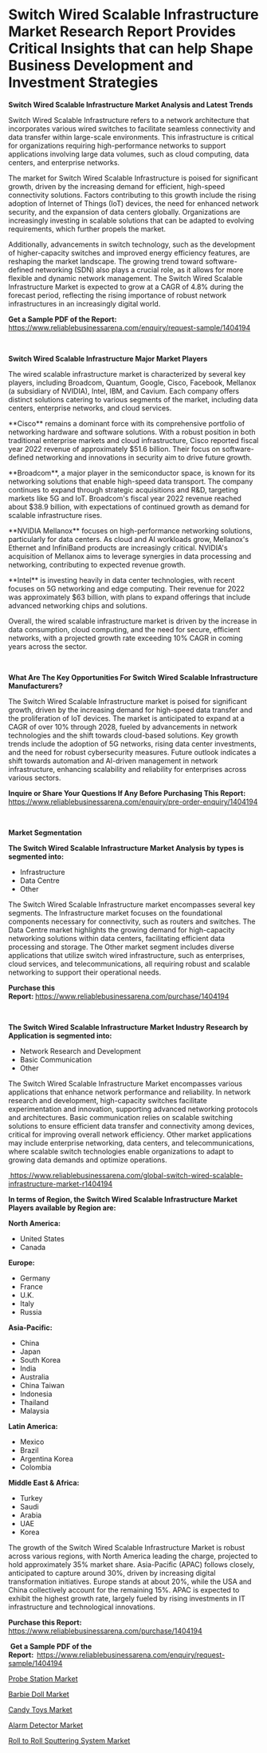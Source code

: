 <p><h1>Switch Wired Scalable Infrastructure Market Research Report Provides Critical Insights that can help Shape Business Development and Investment Strategies</h1></p><p><strong>Switch Wired Scalable Infrastructure Market Analysis and Latest Trends</strong></p>
<p><p>Switch Wired Scalable Infrastructure refers to a network architecture that incorporates various wired switches to facilitate seamless connectivity and data transfer within large-scale environments. This infrastructure is critical for organizations requiring high-performance networks to support applications involving large data volumes, such as cloud computing, data centers, and enterprise networks.</p><p>The market for Switch Wired Scalable Infrastructure is poised for significant growth, driven by the increasing demand for efficient, high-speed connectivity solutions. Factors contributing to this growth include the rising adoption of Internet of Things (IoT) devices, the need for enhanced network security, and the expansion of data centers globally. Organizations are increasingly investing in scalable solutions that can be adapted to evolving requirements, which further propels the market.</p><p>Additionally, advancements in switch technology, such as the development of higher-capacity switches and improved energy efficiency features, are reshaping the market landscape. The growing trend toward software-defined networking (SDN) also plays a crucial role, as it allows for more flexible and dynamic network management. The Switch Wired Scalable Infrastructure Market is expected to grow at a CAGR of 4.8% during the forecast period, reflecting the rising importance of robust network infrastructures in an increasingly digital world.</p></p>
<p><strong>Get a Sample PDF of the Report:&nbsp;</strong> <a href="https://www.reliablebusinessarena.com/enquiry/request-sample/1404194?utm_campaign=1444&utm_medium=2&utm_source=Github&utm_content=ia&utm_term=23102024&utm_id=switch-wired-scalable-infrastructure">https://www.reliablebusinessarena.com/enquiry/request-sample/1404194</a></p>
<p>&nbsp;</p>
<p><strong>Switch Wired Scalable Infrastructure Major Market Players</strong></p>
<p><p>The wired scalable infrastructure market is characterized by several key players, including Broadcom, Quantum, Google, Cisco, Facebook, Mellanox (a subsidiary of NVIDIA), Intel, IBM, and Cavium. Each company offers distinct solutions catering to various segments of the market, including data centers, enterprise networks, and cloud services.</p><p>**Cisco** remains a dominant force with its comprehensive portfolio of networking hardware and software solutions. With a robust position in both traditional enterprise markets and cloud infrastructure, Cisco reported fiscal year 2022 revenue of approximately $51.6 billion. Their focus on software-defined networking and innovations in security aim to drive future growth.</p><p>**Broadcom**, a major player in the semiconductor space, is known for its networking solutions that enable high-speed data transport. The company continues to expand through strategic acquisitions and R&D, targeting markets like 5G and IoT. Broadcom's fiscal year 2022 revenue reached about $38.9 billion, with expectations of continued growth as demand for scalable infrastructure rises.</p><p>**NVIDIA Mellanox** focuses on high-performance networking solutions, particularly for data centers. As cloud and AI workloads grow, Mellanox's Ethernet and InfiniBand products are increasingly critical. NVIDIA's acquisition of Mellanox aims to leverage synergies in data processing and networking, contributing to expected revenue growth.</p><p>**Intel** is investing heavily in data center technologies, with recent focuses on 5G networking and edge computing. Their revenue for 2022 was approximately $63 billion, with plans to expand offerings that include advanced networking chips and solutions.</p><p>Overall, the wired scalable infrastructure market is driven by the increase in data consumption, cloud computing, and the need for secure, efficient networks, with a projected growth rate exceeding 10% CAGR in coming years across the sector.</p></p>
<p>&nbsp;</p>
<p><strong>What Are The Key Opportunities For Switch Wired Scalable Infrastructure Manufacturers?</strong></p>
<p><p>The Switch Wired Scalable Infrastructure market is poised for significant growth, driven by the increasing demand for high-speed data transfer and the proliferation of IoT devices. The market is anticipated to expand at a CAGR of over 10% through 2028, fueled by advancements in network technologies and the shift towards cloud-based solutions. Key growth trends include the adoption of 5G networks, rising data center investments, and the need for robust cybersecurity measures. Future outlook indicates a shift towards automation and AI-driven management in network infrastructure, enhancing scalability and reliability for enterprises across various sectors.</p></p>
<p><strong>Inquire or Share Your Questions If Any Before Purchasing This Report:</strong> <a href="https://www.reliablebusinessarena.com/enquiry/pre-order-enquiry/1404194?utm_campaign=1444&utm_medium=2&utm_source=Github&utm_content=ia&utm_term=23102024&utm_id=switch-wired-scalable-infrastructure">https://www.reliablebusinessarena.com/enquiry/pre-order-enquiry/1404194</a></p>
<p>&nbsp;</p>
<p><strong>Market Segmentation</strong></p>
<p><strong>The Switch Wired Scalable Infrastructure Market Analysis by types is segmented into:</strong></p>
<p><ul><li>Infrastructure</li><li>Data Centre</li><li>Other</li></ul></p>
<p><p>The Switch Wired Scalable Infrastructure market encompasses several key segments. The Infrastructure market focuses on the foundational components necessary for connectivity, such as routers and switches. The Data Centre market highlights the growing demand for high-capacity networking solutions within data centers, facilitating efficient data processing and storage. The Other market segment includes diverse applications that utilize switch wired infrastructure, such as enterprises, cloud services, and telecommunications, all requiring robust and scalable networking to support their operational needs.</p></p>
<p><strong>Purchase this Report:&nbsp;</strong><a href="https://www.reliablebusinessarena.com/purchase/1404194?utm_campaign=1444&utm_medium=2&utm_source=Github&utm_content=ia&utm_term=23102024&utm_id=switch-wired-scalable-infrastructure">https://www.reliablebusinessarena.com/purchase/1404194</a></p>
<p>&nbsp;</p>
<p><strong>The Switch Wired Scalable Infrastructure Market Industry Research by Application is segmented into:</strong></p>
<p><ul><li>Network Research and Development</li><li>Basic Communication</li><li>Other</li></ul></p>
<p><p>The Switch Wired Scalable Infrastructure Market encompasses various applications that enhance network performance and reliability. In network research and development, high-capacity switches facilitate experimentation and innovation, supporting advanced networking protocols and architectures. Basic communication relies on scalable switching solutions to ensure efficient data transfer and connectivity among devices, critical for improving overall network efficiency. Other market applications may include enterprise networking, data centers, and telecommunications, where scalable switch technologies enable organizations to adapt to growing data demands and optimize operations.</p></p>
<p><a href="https://www.reliablebusinessarena.com/global-switch-wired-scalable-infrastructure-market-r1404194?utm_campaign=1444&utm_medium=2&utm_source=Github&utm_content=ia&utm_term=23102024&utm_id=switch-wired-scalable-infrastructure">&nbsp;https://www.reliablebusinessarena.com/global-switch-wired-scalable-infrastructure-market-r1404194</a></p>
<p><strong>In terms of Region, the Switch Wired Scalable Infrastructure Market Players available by Region are:</strong></p>
<p>
    <p> <strong> North America: </strong>
        <ul>
            <li>United States</li>
            <li>Canada</li>
        </ul>
        </p> 
    <p> <strong> Europe: </strong>
        <ul>
            <li>Germany</li>
            <li>France</li>
            <li>U.K.</li>
            <li>Italy</li>
            <li>Russia</li>
        </ul>
        </p> 
    <p> <strong> Asia-Pacific: </strong>
        <ul>
            <li>China</li>
            <li>Japan</li>
            <li>South Korea</li>
            <li>India</li>
            <li>Australia</li>
            <li>China Taiwan</li>
            <li>Indonesia</li>
            <li>Thailand</li>
            <li>Malaysia</li>
        </ul>
        </p> 
    <p> <strong> Latin America: </strong>
        <ul>
            <li>Mexico</li>
            <li>Brazil</li>
            <li>Argentina Korea</li>
            <li>Colombia</li>
        </ul>
        </p> 
    <p> <strong> Middle East & Africa: </strong>
        <ul>
            <li>Turkey</li>
            <li>Saudi</li>
            <li>Arabia</li>
            <li>UAE</li>
            <li>Korea</li>
        </ul>
    </p>
    </p>
<p><p>The growth of the Switch Wired Scalable Infrastructure Market is robust across various regions, with North America leading the charge, projected to hold approximately 35% market share. Asia-Pacific (APAC) follows closely, anticipated to capture around 30%, driven by increasing digital transformation initiatives. Europe stands at about 20%, while the USA and China collectively account for the remaining 15%. APAC is expected to exhibit the highest growth rate, largely fueled by rising investments in IT infrastructure and technological innovations.</p></p>
<p><strong>Purchase this Report: </strong><a href="https://www.reliablebusinessarena.com/purchase/1404194?utm_campaign=1444&utm_medium=2&utm_source=Github&utm_content=ia&utm_term=23102024&utm_id=switch-wired-scalable-infrastructure">https://www.reliablebusinessarena.com/purchase/1404194</a></p>
<p>&nbsp;<strong>Get a Sample PDF of the Report:&nbsp;&nbsp;</strong><a href="https://www.reliablebusinessarena.com/enquiry/request-sample/1404194?utm_campaign=1444&utm_medium=2&utm_source=Github&utm_content=ia&utm_term=23102024&utm_id=switch-wired-scalable-infrastructure">https://www.reliablebusinessarena.com/enquiry/request-sample/1404194</a></p>
<p><strong></strong></p>
<p><p><a href="https://issuu.com/reportprime-2/docs/probe-station-market-size-2030.pptx_0431df8115d3fe?utm_campaign=1444&utm_medium=2&utm_source=Github&utm_content=ia&utm_term=23102024&utm_id=switch-wired-scalable-infrastructure">Probe Station Market</a></p><p><a href="https://www.linkedin.com/pulse/barbie-doll-market-opportunities-emerging-global-trends-mnwqf?utm_campaign=1444&utm_medium=2&utm_source=Github&utm_content=ia&utm_term=23102024&utm_id=switch-wired-scalable-infrastructure">Barbie Doll Market</a></p><p><a href="https://www.linkedin.com/pulse/charting-future-comprehensive-analysis-global-candy-toys-market-mnw3f?utm_campaign=1444&utm_medium=2&utm_source=Github&utm_content=ia&utm_term=23102024&utm_id=switch-wired-scalable-infrastructure">Candy Toys Market</a></p><p><a href="https://www.linkedin.com/pulse/alarm-detector-market-innovations-trends-comprehensive-uke5f?utm_campaign=1444&utm_medium=2&utm_source=Github&utm_content=ia&utm_term=23102024&utm_id=switch-wired-scalable-infrastructure">Alarm Detector Market</a></p><p><a href="https://github.com/mabutironaldo/Market-Research-Report-List-6/blob/main/roll-to-roll-sputtering-system-market.md?utm_campaign=1444&utm_medium=2&utm_source=Github&utm_content=ia&utm_term=23102024&utm_id=switch-wired-scalable-infrastructure">Roll to Roll Sputtering System Market</a></p></p>